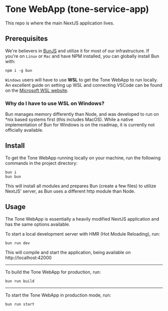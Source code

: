 # Tone WebApp (tone-service-app)
This repo is where the main NextJS application lives.

## Prerequisites
We're believers in [BunJS](https://github.com/oven-sh/bun) and utilize it for most of our infrastructure. If you're on `Linux` or `Mac` and have NPM installed, you can globally install Bun with:

    npm i -g bun
 `Windows` users will have to use **WSL** to get the Tone WebApp to run locally. An excellent guide on setting up WSL and connecting VSCode can be found on the [Microsoft WSL website](https://learn.microsoft.com/en-us/windows/wsl/tutorials/wsl-vscode).

### Why do I have to use WSL on Windows?
Bun manages memory differently than Node, and was developed to run on *nix based systems first (this includes MacOS). While a native implementation of Bun for Windows is on the roadmap, it is currently not officially available.

## Install
To get the Tone WebApp running locally on your machine, run the following commands in the project directory:

    bun i
    bun bun

This will install all modules and prepares Bun (create a few files) to utilize NextJS' server, as Bun uses a different http module than Node.

## Usage
The Tone WebApp is essentially a heavily modified NextJS application and has the same options available.

To start a local development server with HMR (Hot Module Reloading), run:

    bun run dev

This will compile and start the application, being available on http://localhost:42000

---

To build the Tone WebApp for production, run:

    bun run build
    
---

To start the Tone WebApp in production mode, run:

    bun run start
